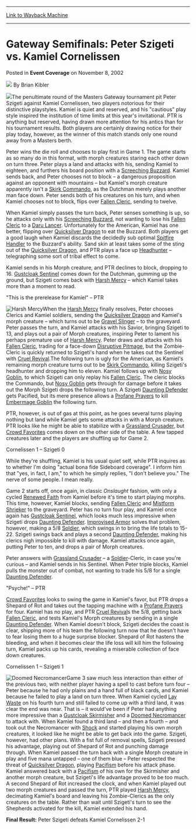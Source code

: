 
---
[Link to Wayback Machine](https://web.archive.org/web/20171030102708/https://magic.wizards.com/en/articles/archive/event-coverage/gateway-semifinals-peter-szigeti-vs-kamiel-cornelissen-2002-11-08)

[_metadata_:author]:- "Brian Kibler"
[_metadata_:description]:- "The penultimate round of the Masters Gateway tournament pit Peter Szigeti against Kamiel Cornelissen, two players notorious for their distinctive playstyles. Kamiel is quiet and reserved, and his `cautious` play style inspired the institution of time limits at this year's invitational. PTR is anything but reserved, having drawn more attention for his antics than for his tournament results."
[_metadata_:generator]:- "Drupal 7 (http://drupal.org)"
[_metadata_:node]:- "791981"
[_metadata_:publish_date]:- "2002-11-08"
[_metadata_:source]:- "div-main-content"
[_metadata_:title]:- "Gateway Semifinals: Peter Szigeti vs. Kamiel Cornelissen"
[_metadata_:wayback_capture_timestamp]:- "2017-10-30 10:27:08"
[_metadata_:wayback_raw_url]:- "https://web.archive.org/web/20171030102708id_/https://magic.wizards.com/en/articles/archive/event-coverage/gateway-semifinals-peter-szigeti-vs-kamiel-cornelissen-2002-11-08"
[_metadata_:wayback_url]:- "https://magic.wizards.com/en/articles/archive/event-coverage/gateway-semifinals-peter-szigeti-vs-kamiel-cornelissen-2002-11-08"
---


Gateway Semifinals: Peter Szigeti vs. Kamiel Cornelissen
========================================================



 Posted in **Event Coverage**
 on November 8, 2002 






![](https://media.magic.wizards.com/styles/auth_small/public/images/person/top8_kibler.jpg)
By Brian Kibler











![](https://media.magic.wizards.com/image_legacy_migration/sideboard/images/pthou02/a969.jpg)The penultimate round of the Masters Gateway tournament pit Peter Szigeti against Kamiel Cornelissen, two players notorious for their distinctive playstyles. Kamiel is quiet and reserved, and his "cautious" play style inspired the institution of time limits at this year's invitational. PTR is anything but reserved, having drawn more attention for his antics than for his tournament results. Both players are certainly drawing notice for their play today, however, as the winner of this match stands only one round away from a Masters berth. 

Peter wins the die roll and chooses to play first in Game 1. The game starts as so many do in this format, with morph creatures staring each other down on turn three. Peter plays a land and attacks with his, sending Kamiel to eighteen, and furthers his board position with a [Screeching Buzzard](http://gatherer.wizards.com/Pages/Card/Details.aspx?name=Screeching+Buzzard). Kamiel sends back, and Peter chooses not to block – a dangerous proposition against an opponent with mountains – but Kamiel's morph creature apparently isn't a [Skirk Commando](http://gatherer.wizards.com/Pages/Card/Details.aspx?name=Skirk+Commando), as the Dutchman merely plays another man face down. Peter sends both of his creatures on his turn, and when Kamiel chooses not to block, flips over [Fallen Cleric](http://gatherer.wizards.com/Pages/Card/Details.aspx?name=Fallen+Cleric), sending to twelve.

When Kamiel simply passes the turn back, Peter senses something is up, so he attacks only with his [Screeching Buzzard](http://gatherer.wizards.com/Pages/Card/Details.aspx?name=Screeching+Buzzard), not wanting to lose his [Fallen Cleric](http://gatherer.wizards.com/Pages/Card/Details.aspx?name=Fallen+Cleric) to a [Daru Lancer](http://gatherer.wizards.com/Pages/Card/Details.aspx?name=Daru+Lancer). Unfortunately for the American, Kamiel has one better, flipping over [Quicksilver Dragon](http://gatherer.wizards.com/Pages/Card/Details.aspx?name=Quicksilver+Dragon) to eat the Buzzard. Both players get a good laugh when Kamiel discards the decidedly sub optimal [Spitfire Handler](http://gatherer.wizards.com/Pages/Card/Details.aspx?name=Spitfire+Handler) to the Buzzard's ability. Sand skin at least takes some of the sting out of the [Quicksilver Dragon](http://gatherer.wizards.com/Pages/Card/Details.aspx?name=Quicksilver+Dragon), and PTR plays a face up [Headhunter](http://gatherer.wizards.com/Pages/Card/Details.aspx?name=Headhunter) – telegraphing some sort of tribal effect to come. 

Kamiel sends in his Morph creature, and PTR declines to block, dropping to 16. [Gustcloak Sentinel](http://gatherer.wizards.com/Pages/Card/Details.aspx?name=Gustcloak+Sentinel) comes down for the Dutchman, gumming up the ground, but Szigeti comes back with [Harsh Mercy](http://gatherer.wizards.com/Pages/Card/Details.aspx?name=Harsh+Mercy) – which Kamiel takes more than a moment to read.

"This is the prerelease for Kamiel" – PTR

![Harsh Mercy](http://gatherer.wizards.com/Handlers/Image.ashx?type=card&name=Harsh+Mercy)When the [Harsh Mercy](http://gatherer.wizards.com/Pages/Card/Details.aspx?name=Harsh+Mercy) finally resolves, Peter chooses Clerics and Kamiel soldiers, sending the [Quicksilver Dragon](http://gatherer.wizards.com/Pages/Card/Details.aspx?name=Quicksilver+Dragon) and Kamiel's morph creature – which turns out to be [Gravel Slinger](http://gatherer.wizards.com/Pages/Card/Details.aspx?name=Gravel+Slinger) – to the graveyard. Peter passes the turn, and Kamiel attacks with his Savior, bringing Szigeti to 13, and plays out a pair of Morph creatures, inspiring Peter to lament his perhaps premature use of [Harsh Mercy](http://gatherer.wizards.com/Pages/Card/Details.aspx?name=Harsh+Mercy). Peter draws and attacks with his [Fallen Cleric](http://gatherer.wizards.com/Pages/Card/Details.aspx?name=Fallen+Cleric), trading for a face-down [Disruptive Pitmage](http://gatherer.wizards.com/Pages/Card/Details.aspx?name=Disruptive+Pitmage), but the Zombie-Cleric is quickly returned to Szigeti's hand when he takes out the Sentinel with [Cruel Revival](http://gatherer.wizards.com/Pages/Card/Details.aspx?name=Cruel+Revival).The following turn is ugly for the American, as Kamiel's remaining morph creature turns out to be [Skirk Commando](http://gatherer.wizards.com/Pages/Card/Details.aspx?name=Skirk+Commando), killing Szigeti's headhunter and dropping him to eleven. Kamiel follows up with [Nosy Goblin](http://gatherer.wizards.com/Pages/Card/Details.aspx?name=Nosy+Goblin), to which Szigeti can only replay his [Fallen Cleric](http://gatherer.wizards.com/Pages/Card/Details.aspx?name=Fallen+Cleric). The cleric blocks the Commando, but [Nosy Goblin](http://gatherer.wizards.com/Pages/Card/Details.aspx?name=Nosy+Goblin) gets through for damage before it takes out the Morph Szigeti drops the following turn. A Szigeti [Daunting Defender](http://gatherer.wizards.com/Pages/Card/Details.aspx?name=Daunting+Defender) gets Pacified, but its mere presence allows a [Profane Prayers](http://gatherer.wizards.com/Pages/Card/Details.aspx?name=Profane+Prayers) to kill [Embermage Goblin](http://gatherer.wizards.com/Pages/Card/Details.aspx?name=Embermage+Goblin) the following turn.

PTR, however, is out of gas at this point, as he goes several turns playing nothing but land while Kamiel gets some attacks in with a Morph creature. PTR looks like he might be able to stabilize with a [Grassland Crusader](http://gatherer.wizards.com/Pages/Card/Details.aspx?name=Grassland+Crusader), but [Crowd Favorites](http://gatherer.wizards.com/Pages/Card/Details.aspx?name=Crowd+Favorites) comes down on the other side of the table. A few tapped creatures later and the players are shuffling up for Game 2.

Cornelissen 1 – Szigeti 0

While they're shuffling, Kamiel is his usual quiet self, while PTR inquires as to whether I'm doing "actual bona fide Sideboard coverage". I inform him that "yes, in fact, I am," to which he simply replies, "I don't believe you." The nerve of some people. I mean really. 

Game 2 starts off, once again, in classic *Onslaught* fashion, with only a cycled [Renewed Faith](http://gatherer.wizards.com/Pages/Card/Details.aspx?name=Renewed+Faith) from Kamiel before it's time to start playing morphs. This time, however, Kamiel blocks, sending [Fallen Cleric](http://gatherer.wizards.com/Pages/Card/Details.aspx?name=Fallen+Cleric) and [Mistform Shrieker](http://gatherer.wizards.com/Pages/Card/Details.aspx?name=Mistform+Shrieker) to the graveyard. Peter has no turn four play, and Kamiel once again has [Gustcloak Sentinel](http://gatherer.wizards.com/Pages/Card/Details.aspx?name=Gustcloak+Sentinel), which looks much less impressive when Szigeti drops [Daunting Defender](http://gatherer.wizards.com/Pages/Card/Details.aspx?name=Daunting+Defender). [Improvised Armor](http://gatherer.wizards.com/Pages/Card/Details.aspx?name=Improvised+Armor) solves that problem, however, making a 5/8 [Soldier](http://gatherer.wizards.com/Pages/Card/Details.aspx?name=Soldier), which swings in to bring the life totals to 15-22. Szigeti swings back and plays a second [Daunting Defender](http://gatherer.wizards.com/Pages/Card/Details.aspx?name=Daunting+Defender), making his clerics nigh impossible to kill with damage. Kamiel attacks once again, putting Peter to ten, and drops a pair of Morph creatures. 

Peter answers with [Grassland Crusader](http://gatherer.wizards.com/Pages/Card/Details.aspx?name=Grassland+Crusader) – a [Soldier](http://gatherer.wizards.com/Pages/Card/Details.aspx?name=Soldier)-Cleric, in case you're curious – and Kamiel sends in his Sentinel. When Peter triple blocks, Kamiel pulls the monster out of combat, not wanting to trade his 5/8 for a single [Daunting Defender](http://gatherer.wizards.com/Pages/Card/Details.aspx?name=Daunting+Defender). 

"Psyche!" – PTR

[Crowd Favorites](http://gatherer.wizards.com/Pages/Card/Details.aspx?name=Crowd+Favorites) looks to swing the game in Kamiel's favor, but PTR drops a Shepard of Rot and takes out the tapping machine with a [Profane Prayers](http://gatherer.wizards.com/Pages/Card/Details.aspx?name=Profane+Prayers) for four. Kamiel has no play, and PTR [Cruel Revival](http://gatherer.wizards.com/Pages/Card/Details.aspx?name=Cruel+Revival)s the 5/8, getting back [Fallen Cleric](http://gatherer.wizards.com/Pages/Card/Details.aspx?name=Fallen+Cleric), and tests Kamiel's Morph creatures by sending in a single [Daunting Defender](http://gatherer.wizards.com/Pages/Card/Details.aspx?name=Daunting+Defender). When Kamiel doesn't block, Szigeti decides the coast is clear, shipping more of his team the following turn now that he doesn't have to fear losing them to a huge surprise blocker. Shepard of Rot hastens the bleeding, and when it becomes clear the life loss will kill him the following turn, Kamiel packs up his cards, revealing a miserable collection of face down creatures.

Cornelissen 1 – Szigeti 1 

![Doomed Necromancer](http://gatherer.wizards.com/Handlers/Image.ashx?type=card&name=Doomed+Necromancer)Game 3 saw much less interaction than either of the previous two, with neither player having a spell to cast before turn four – Peter because he had only plains and a hand full of black cards, and Kamiel because he failed to play a land on turn three. When Kamiel cycled [Lay Waste](http://gatherer.wizards.com/Pages/Card/Details.aspx?name=Lay+Waste) on his fourth turn and still failed to come up with a third land, it was clear the end was near. That is – it would've been if Peter had anything more impressive than a [Gustcloak Skirmisher](http://gatherer.wizards.com/Pages/Card/Details.aspx?name=Gustcloak+Skirmisher) and a [Doomed Necromancer](http://gatherer.wizards.com/Pages/Card/Details.aspx?name=Doomed+Necromancer) to attack with. When Kamiel found a third land – and then a fourth – and took out the Necromancer with [Shock](http://gatherer.wizards.com/Pages/Card/Details.aspx?name=Shock) and started playing his own morph creatures, it looked like he might be able to get back into the game. Szigeti, however, had other plans. With a fist full of removal spells, Szigeti pressed his advantage, playing out of Shepard of Rot and punching damage through. When Kamiel passed the turn back with a single Morph creature in play and five mana untapped – one of them blue – Peter respected the threat of [Quicksilver Dragon](http://gatherer.wizards.com/Pages/Card/Details.aspx?name=Quicksilver+Dragon), playing [Pacifism](http://gatherer.wizards.com/Pages/Card/Details.aspx?name=Pacifism) before his attack phase. Kamiel answered back with a [Pacifism](http://gatherer.wizards.com/Pages/Card/Details.aspx?name=Pacifism) of his own for the Skirmisher and another morph creature, but Szigeti's life advantage proved to be too much. A second Shepard of Rot increased the clock, and when Kamiel played out two morph creatures and passed the turn, PTR played [Harsh Mercy](http://gatherer.wizards.com/Pages/Card/Details.aspx?name=Harsh+Mercy), decimating Kamiel's board and leaving his Zombie-Clerics as the only creatures on the table. Rather than wait until Szigeti's turn to see the Shepherds activated for the kill, Kamiel extended his hand. 

**Final Result:** Peter Szigeti defeats Kamiel Cornelissen 2-1







